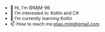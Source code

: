 - 👋 Hi, I’m @MjM-96
- 👀 I’m interested in: Kotlin and C#
- 🌱 I’m currently learning Kotlin 
- 📫 How to reach me:elias.mjm@gmail.com
<!---
MjM-96/MjM-96 is a ✨ special ✨ repository because its `README.md` (this file) appears on your GitHub profile.
You can click the Preview link to take a look at your changes.
--->
